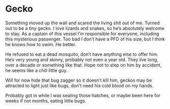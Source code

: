 # Gecko

Something moved up the wall and scared the living shit out of me.  Turned out to be a tiny gecko.  I love lizards and snakes, so he’s absolutely welcome to stay.  As a captain of this vessel I’m responsible for everyone, including this mysterious passenger.  Too bad I don’t have a PFD of his size, but I think he knows how to swim.  He better.

He refused to eat a dead mosquito, don’t have anything else to offer him.  He’s very young and skinny, probably not even a year old.  They live long, over a decade or something like that.  Hope not to step on him by accident, he seems like a chill little guy.

Will for now hide that bug zagger so it doesn’t kill him, geckos may be attracted to light just like bugs, don’t need his cold blood on my hands.

Probably got in while I was sealing those hatches, or maybe been here for weeks if not months, eating little bugs.
